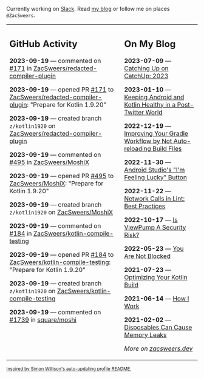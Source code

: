 Currently working on [Slack](https://slack.com/). Read [my blog](https://zacsweers.dev/) or follow me on places `@ZacSweers`.

<table><tr><td valign="top" width="60%">

## GitHub Activity
<!-- githubActivity starts -->
**2023-09-19** — commented on [#171](https://github.com/ZacSweers/redacted-compiler-plugin/pull/171#issuecomment-1726332626) in [ZacSweers/redacted-compiler-plugin](https://github.com/ZacSweers/redacted-compiler-plugin)

**2023-09-19** — opened PR [#171](https://github.com/ZacSweers/redacted-compiler-plugin/pull/171) to [ZacSweers/redacted-compiler-plugin](https://github.com/ZacSweers/redacted-compiler-plugin): "Prepare for Kotlin 1.9.20"

**2023-09-19** — created branch `z/kotlin1920` on [ZacSweers/redacted-compiler-plugin](https://github.com/ZacSweers/redacted-compiler-plugin)

**2023-09-19** — commented on [#495](https://github.com/ZacSweers/MoshiX/pull/495#issuecomment-1726304114) in [ZacSweers/MoshiX](https://github.com/ZacSweers/MoshiX)

**2023-09-19** — opened PR [#495](https://github.com/ZacSweers/MoshiX/pull/495) to [ZacSweers/MoshiX](https://github.com/ZacSweers/MoshiX): "Prepare for Kotlin 1.9.20"

**2023-09-19** — created branch `z/kotlin1920` on [ZacSweers/MoshiX](https://github.com/ZacSweers/MoshiX)

**2023-09-19** — commented on [#184](https://github.com/ZacSweers/kotlin-compile-testing/pull/184#issuecomment-1726251035) in [ZacSweers/kotlin-compile-testing](https://github.com/ZacSweers/kotlin-compile-testing)

**2023-09-19** — opened PR [#184](https://github.com/ZacSweers/kotlin-compile-testing/pull/184) to [ZacSweers/kotlin-compile-testing](https://github.com/ZacSweers/kotlin-compile-testing): "Prepare for Kotlin 1.9.20"

**2023-09-19** — created branch `z/kotlin1920` on [ZacSweers/kotlin-compile-testing](https://github.com/ZacSweers/kotlin-compile-testing)

**2023-09-19** — commented on [#1739](https://github.com/square/moshi/issues/1739#issuecomment-1725701863) in [square/moshi](https://github.com/square/moshi)
<!-- githubActivity ends -->
</td><td valign="top" width="40%">

## On My Blog
<!-- blog starts -->
**2023-07-09** — [Catching Up on CatchUp: 2023](https://www.zacsweers.dev/catching-up-on-catchup-2023/)

**2023-01-10** — [Keeping Android and Kotlin Healthy in a Post-Twitter World](https://www.zacsweers.dev/keeping-android-healthy/)

**2022-12-19** — [Improving Your Gradle Workflow by Not Auto-reloading Build Files](https://www.zacsweers.dev/improving-your-workflow-by-not-auto-reloading-build-files/)

**2022-11-30** — [Android Studio's "I'm Feeling Lucky" Button](https://www.zacsweers.dev/android-studios-im-feeling-lucky-button/)

**2022-11-22** — [Network Calls in Lint: Best Practices](https://www.zacsweers.dev/network-calls-in-lint-best-practices/)

**2022-10-17** — [Is ViewPump A Security Risk?](https://www.zacsweers.dev/is-viewpump-a-security-risk/)

**2022-05-23** — [You Are Not Blocked](https://www.zacsweers.dev/you-are-not-blocked/)

**2021-07-23** — [Optimizing Your Kotlin Build](https://www.zacsweers.dev/optimizing-your-kotlin-build/)

**2021-06-14** — [How I Work](https://www.zacsweers.dev/how-i-work/)

**2021-02-02** — [Disposables Can Cause Memory Leaks](https://www.zacsweers.dev/disposables-can-cause-memory-leaks/)
<!-- blog ends -->
_More on [zacsweers.dev](https://zacsweers.dev/)_
</td></tr></table>

<sub><a href="https://simonwillison.net/2020/Jul/10/self-updating-profile-readme/">Inspired by Simon Willison's auto-updating profile README.</a></sub>